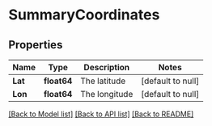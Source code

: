 # SummaryCoordinates

## Properties
Name | Type | Description | Notes
------------ | ------------- | ------------- | -------------
**Lat** | **float64** | The latitude | [default to null]
**Lon** | **float64** | The longitude | [default to null]

[[Back to Model list]](../README.md#documentation-for-models) [[Back to API list]](../README.md#documentation-for-api-endpoints) [[Back to README]](../README.md)

